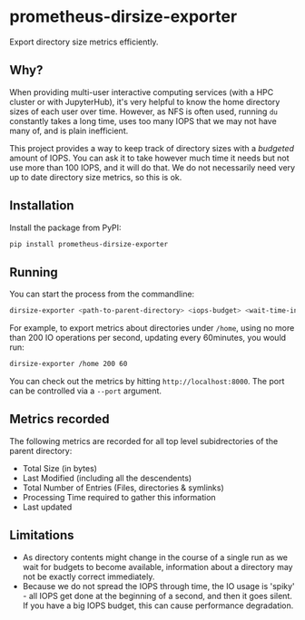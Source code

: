 # prometheus-dirsize-exporter

Export directory size metrics efficiently.

## Why?

When providing multi-user interactive computing services (with a HPC cluster
or with JupyterHub), it's very helpful to know the home directory sizes of
each user over time. However, as NFS is often used, running `du` constantly
takes a long time, uses too many IOPS that we may not have many of, and is
plain inefficient.

This project provides a way to keep track of directory sizes with a *budgeted*
amount of IOPS. You can ask it to take however much time it needs but not
use more than 100 IOPS, and it will do that. We do not necessarily need very
up to date directory size metrics, so this is ok.

## Installation

Install the package from PyPI:

```bash
pip install prometheus-dirsize-exporter
```

## Running

You can start the process from the commandline:

```bash
dirsize-exporter <path-to-parent-directory> <iops-budget> <wait-time-in-minutes>
```

For example, to export metrics about directories under `/home`, using no more
than 200 IO operations per second, updating every 60minutes, you would run:

```bash
dirsize-exporter /home 200 60
```

You can check out the metrics by hitting `http://localhost:8000`. The port can
be controlled via a `--port` argument.

## Metrics recorded

The following metrics are recorded for all top level subidrectories of the
parent directory:

- Total Size (in bytes)
- Last Modified (including all the descendents)
- Total Number of Entries (Files, directories & symlinks)
- Processing Time required to gather this information
- Last updated

## Limitations

- As directory contents might change in the course of a single run as we wait
  for budgets to become available, information about a directory may not be
  exactly correct immediately.
- Because we do not spread the IOPS through time, the IO usage is 'spiky' -
  all IOPS get done at the beginning of a second, and then it goes silent.
  If you have a big IOPS budget, this can cause performance degradation.
